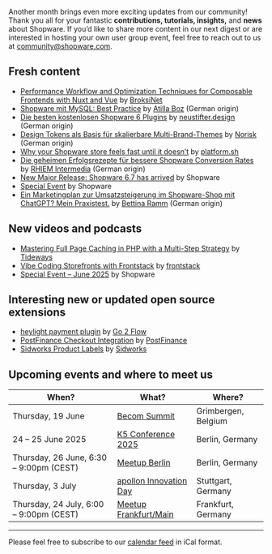 Another month brings even more exciting updates from our community! Thank you all for your fantastic __contributions, tutorials, insights,__ and __news__ about Shopware. If you’d like to share more content in our next digest or are interested in hosting your own user group event, feel free to reach out to us at community@shopware.com.

## Fresh content

* [Performance Workflow and Optimization Techniques for Composable Frontends with Nuxt and Vue](https://brocksi.net/blog/performance-workflow-nuxt-composable-frontends/) by [BroksiNet](https://brocksi.net/)
* [Shopware mit MySQL: Best Practice](https://great2gether.com/2025/06/shopware-mit-mysql-best-practice/) by [Atilla Boz](https://great2gether.com/) (German origin)
* [Die besten kostenlosen Shopware 6 Plugins](https://neustifter.design/kostenlose-shopware-6-plugins/) by [neustifter.design](https://neustifter.design) (German origin)
* [Design Tokens als Basis für skalierbare Multi-Brand-Themes](https://norisk.group/blog/shopware-designsystem-tokenbasiert) by [Norisk](https://norisk.group) (German origin)
* [Why your Shopware store feels fast until it doesn’t](https://platform.sh/blog/optimize-shopware-for-speed/) by [platform.sh](https://platform.sh/)
* [Die geheimen Erfolgsrezepte für bessere Shopware Conversion Rates](https://rhiem-intermedia.de/blog/die-geheimen-erfolgsrezepte-fuer-bessere-shopware-conversion-rates/) by [RHIEM Intermedia](https://rhiem-intermedia.de) (German origin)
* [New Major Release: Shopware 6.7 has arrived](https://www.shopware.com/en/news/new-major-release-shopware-6-7/) by Shopware
* [Special Event](https://www.shopware.com/en/events/june-2025-special-event/) by Shopware
* [Ein Marketingplan zur Umsatzsteigerung im Shopware-Shop mit ChatGPT? Mein Praxistest.](https://www.web-grips.de/blog/marketingplan-fuer-shopware-mit-chatgpt) by [Bettina Ramm](https://www.web-grips.de) (German origin)

## New videos and podcasts

* [Mastering Full Page Caching in PHP with a Multi-Step Strategy](https://www.youtube.com/watch?v=xMWZLNiuJ9I) by [Tideways](https://www.youtube.com/@TidewaysPHP)
* [Vibe Coding Storefronts with Frontstack](https://www.youtube.com/watch?v=HnIlacGHO-s) by [frontstack](https://www.youtube.com/@frontstack-dev)
* [Special Event – June 2025](https://www.youtube.com/watch?v=tZgqN87avcI) by Shopware

## Interesting new or updated open source extensions

* [heylight payment plugin](https://github.com/Go2Flow/heylight-sw6-6-payment-plugin) by [Go 2 Flow](https://github.com/Go2Flow)
* [PostFinance Checkout Integration](https://github.com/pfpayments/shopware-6) by [PostFinance](https://github.com/pfpayments)
* [Sidworks Product Labels](https://github.com/sidworks-dev/sw-plugin-product-labels) by [Sidworks](https://github.com/sidworks-dev)


## Upcoming events and where to meet us

| When? | What? | Where? |
| --------------------- | ---------------- | -------------- |
| Thursday, 19 June | [Becom Summit](https://becomsummit.digital/) | Grimbergen, Belgium |
| 24 – 25 June 2025 | [K5 Conference 2025](https://konferenz.k5.de/) | Berlin, Germany |
| Thursday, 26 June, 6:30 – 9:00pm (CEST)| [Meetup Berlin](https://winkelwagen.de/shopware-meetup-berlin/) | Berlin, Germany |
| Thursday, 3 July | [apollon Innovation Day](https://apollon.de/en/event/apollon-innovation-day/) | Stuttgart, Germany |
| Thursday, 24 July, 6:00 – 9:00pm (CEST) | [Meetup Frankfurt/Main](https://www.eventbrite.de/e/shopware-meetup-in-frankfurt-am-main-tickets-1358171360099) | Frankfurt, Germany |

---

Please feel free to subscribe to our [calendar feed](https://calendar.google.com/calendar/ical/sw.comrel%40gmail.com/public/basic.ics) in iCal format.